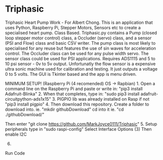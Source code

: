# Triphasic
Triphasic Heart Pump Work - For Albert Chong.
This is an application that uses Python, Raspberry Pi, Stepper Motors, Sensors etc to create a specialised heart pump. Class Based.
Triphasic.py contains a Pump (closed loop stepper motor control) class, a Occluder (servo) class, and a sensor (PSI and Flow) class and basic CSV writer.
The pump class is most likely to specialised for any reuse but features the use of sin waves for acceleration control.
The Occluder class can be used for any pulse width servo.
The sensor class could be used for PSI applications. Requires ADS1115 and 5 to 10 psi sensor - 0v to 5v output. 
Unfortunatly the flow sensor is a expensive ultra sonic machine used for calibration and testing. It just outputs a voltage 0 to 5 volts.
The GUI is Tkinter based and the app is menu driven.


MINIMUM SETUP! (Raspberry Pi (4 recomended) OS -> Rapbian)
1.
Open a command line on the Raspberry Pi and paste or write in:
"pip3 install Adafruit-Blinka"
2.
When that completes, type in:
"sudo pip3 install adafruit-circuitpython-ads1x15"
3.
PIGPIO lib was already installed on Rasp
if not
"pip3 install pigpio"
4.
Then download this repository.
Create a folder to download into. 
ie. 
"mkdir githubDownload"
cd into it 
ie. 
"cd ./githubDownload/"

Then enter
"git clone https://github.com/MarkJoyce0111/Triphasic"
5.
Setup peripherals
type in
"sudo raspi-config"
Select Interface Options (3)
Then enable I2C

6.
Run Code
